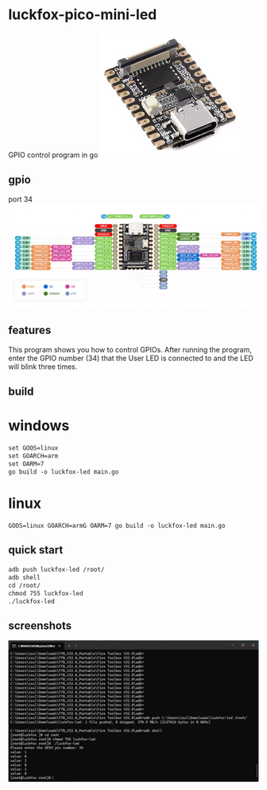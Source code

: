 # luckfox-pico-mini-led
GPIO control program in go
![gallery](images/luckfox-pico-mini.png)

## gpio
port 34
![gallery](images/luckfox-pico-mini-gpio.jpg)

## features
This program shows you how to control GPIOs.
After running the program, enter the GPIO number (34) that the User LED is connected to and the LED will blink three times.

## build

# windows
```text
set GOOS=linux
set GOARCH=arm
set OARM=7
go build -o luckfox-led main.go
```

# linux
```text
GOOS=linux GOARCH=armG OARM=7 go build -o luckfox-led main.go
```

## quick start
```text
adb push luckfox-led /root/
adb shell
cd /root/
chmod 755 luckfox-led
./luckfox-led
```

## screenshots

![gallery](images/luckfox-led.png)